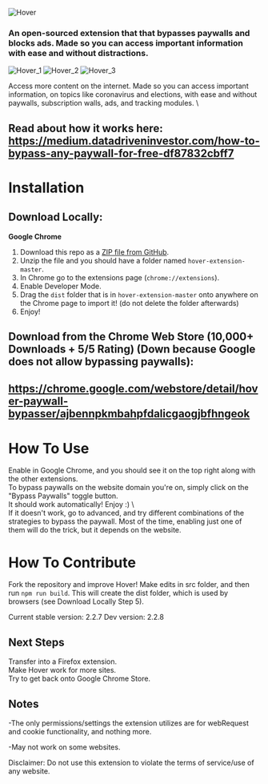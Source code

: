 ![Hover](slideshow/hover_logo.png)

### An open-sourced extension that that bypasses paywalls and blocks ads. Made so you can access important information with ease and without distractions.

![Hover_1](slideshow/ss8/1.png)
![Hover_2](slideshow/ss8/2.png)
![Hover_3](slideshow/ss8/3.png)

Access more content on the internet. Made so you can access important information, on topics like coronavirus and elections, with ease and without paywalls, subscription walls, ads, and tracking modules. \

## Read about how it works here: https://medium.datadriveninvestor.com/how-to-bypass-any-paywall-for-free-df87832cbff7

# Installation

## Download Locally: 
**Google Chrome**
1. Download this repo as a [ZIP file from GitHub](https://github.com/hover-inc/hover-extension/archive/master.zip).
2. Unzip the file and you should have a folder named `hover-extension-master`.
3. In Chrome go to the extensions page (`chrome://extensions`).
4. Enable Developer Mode.
5. Drag the `dist` folder that is in `hover-extension-master` onto anywhere on the Chrome page to import it! (do not delete the folder afterwards)
6. Enjoy!

## Download from the Chrome Web Store (10,000+ Downloads + 5/5 Rating) (Down because Google does not allow bypassing paywalls):
## https://chrome.google.com/webstore/detail/hover-paywall-bypasser/ajbennpkmbahpfdalicgaogjbfhngeok

# How To Use
Enable in Google Chrome, and you should see it on the top right along with the other extensions. \
To bypass paywalls on the website domain you're on, simply click on the "Bypass Paywalls" toggle button. \
It should work automatically! Enjoy :) \ \
If it doesn't work, go to advanced, and try different combinations of the strategies to bypass the paywall. Most of the time, enabling just one of them will do the trick, but it depends on the website. 

# How To Contribute
Fork the repository and improve Hover!
Make edits in src folder, and then run ```npm run build```. This will create the dist folder, which is used by browsers (see Download Locally Step 5).

Current stable version: 2.2.7
Dev version: 2.2.8

## Next Steps
Transfer into a Firefox extension. \
Make Hover work for more sites. \
Try to get back onto Google Chrome Store.

## Notes

-The only permissions/settings the extension utilizes are for webRequest and cookie functionality, and nothing more.

-May not work on some websites.


Disclaimer: 
Do not use this extension to violate the terms of service/use of any website.
